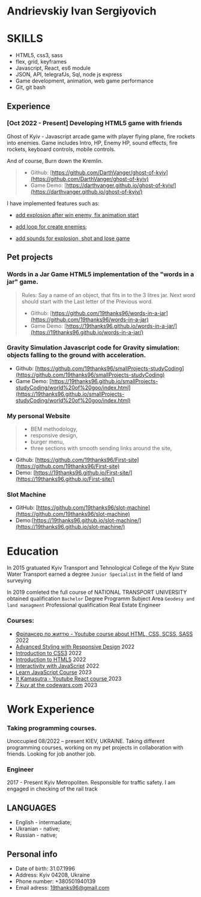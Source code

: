 
 # Andrievskiy Ivan Sergiyovich


# SKILLS
- HTML5, css3, sass
- flex, grid, keyframes
- Javascript, React, es6 module
- JSON, API, telegrafJs, Sql, node js express
- Game development, animation, web game performance
- Git, git bash

 ## Experience

 ### [Oct 2022 - Present] Developing HTML5 game with friends

Ghost of Kyiv - Javascript arcade game with player flying plane, fire rockets into enemies.
Game includes Intro, HP, Enemy HP, sound effects, fire rockets, keyboard controls, mobile controls.

And of course, Burn down the Kremlin.
>- Github: [https://github.com/DarthVanger/ghost-of-kyiv](https://github.com/DarthVanger/ghost-of-kyiv) 
>- Game Demo: [https://darthvanger.github.io/ghost-of-kyiv/](https://darthvanger.github.io/ghost-of-kyiv/)

I have implemented features such as: 

- [add explosion after win enemy, fix animation start](https://github.com/DarthVanger/ghost-of-kyiv/pull/99)

- [add loop for сreate enemies](https://github.com/DarthVanger/ghost-of-kyiv/pull/80);
- [add sounds for explosion, shot and lose game](https://github.com/DarthVanger/ghost-of-kyiv/pull/61)

## Pet projects

### Words in a Jar Game HTML5 implementation of the "words in a jar" game. 

>Rules: Say a name of an object, that fits in to the 3 litres jar. Next word should start with the Last letter of the Previous word.
>- Github: [https://github.com/19thanks96/words-in-a-jar](https://github.com/19thanks96/words-in-a-jar)
>-  Game Demo: [https://19thanks96.github.io/words-in-a-jar/](https://19thanks96.github.io/words-in-a-jar/)

### Gravity Simulation Javascript code for Gravity simulation: objects falling to the ground with acceleration. 
- Github: [https://github.com/19thanks96/smallProjects-studyCoding](https://github.com/19thanks96/smallProjects-studyCoding)
-  Game Demo: [https://19thanks96.github.io/smallProjects-studyCoding/world%20of%20goo/index.html](https://19thanks96.github.io/smallProjects-studyCoding/world%20of%20goo/index.html)

### My personal Website 
>- BEM methodology,
>- responsive design,
>- burger menu,
>- three sections with smooth sending links around the site,

- Github: [https://github.com/19thanks96/First-site](https://github.com/19thanks96/First-site)
-  Demo: [https://19thanks96.github.io/First-site/](https://19thanks96.github.io/First-site/)
### Slot Machine
- GitHub: [https://github.com/19thanks96/slot-machine](https://github.com/19thanks96/slot-machine)
- Demo:[https://19thanks96.github.io/slot-machine/](https://19thanks96.github.io/slot-machine/)

# Education

In 2015 gratuated Kyiv Transport and Tehnological College of the Kyiv State Water Transport earned a degree `Junior Specialist` in the field of land surveying

In 2019 comleted the full course of NATIONAL TRANSPORT UNIVERSITY obtained qualification `Bachelor` Degree Programm Subject  Area `Geodesy and land managment` 
Professional qualification Real Estate Engineer

### Courses:

- [Фрілансер по життю - Youtube course about HTML, CSS, SCSS, SASS](https://www.youtube.com/watch?v=yJcCKuxfb2o&list=PLM6XATa8CAG4F9nAIYNS5oAiPotxwLFIr) 2022
- [Advanced Styling with Responsive Design](https://coursera.org/verify/8EWG7QKRTDLJ) 2022
- [Introduction to CSS3](https://coursera.org/verify/GN75LCDKG5C7) 2022
- [Introduction to HTML5](https://coursera.org/verify/RUAKHZWMYR94) 2022
- [Interactivity with JavaScript](https://www.coursera.org/account/accomplishments/verify/44WG9GZ3R73S) 2022
 - [Learn JavaScript Course](https://www.codecademy.com/profiles/text0371693573/certificates/705dcb15de0da4dd9d9fc4f3274b430e) 2023
 - [It Kamasutra - Youtube React course ](https://www.youtube.com/watch?v=gb7gMluAeao&list=PLcvhF2Wqh7DNVy1OCUpG3i5lyxyBWhGZ8) 2023
- [7 kuy at the codewars.com](https://www.codewars.com/users/hellogamer) 2023

# Work Experience

### Taking programming courses.

Unoccupied 08/2022 – present KIEV, UKRAINE.
Taking different programming courses, working on my pet projects in collaboration with
friends. Looking for job another job.

### Engineer

 2017 - Present Kyiv Metropoliten. Responsible for traffic safety. I am engaged in checking  of the rail track

## LANGUAGES
- English - intermadiate;
- Ukranian - native;
- Russian - native;

## Personal info

- Date of birth: 31.07.1996
- Address: Kyiv 04208, Ukraine
- Phone number: +380501940139
- Email adress: 19thanks96@gmail.com